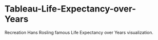 # Tableau-Life-Expectancy-over-Years
Recreation Hans Rosling famous Life Expectancy over Years visualization.
